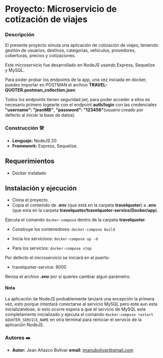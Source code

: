 # Proyecto: Microservicio de cotización de viajes

### Descripción

El presente proyecto simula una aplicación de cotización de viajes, teniendo gestión de usuarios, destinos, categorias, vehiculos, provedores, coberturas, precios y cotizaciones.

Este microservicio fue desarrollado en NodeJS usando Express, Sequelize y MySQL.

Para poder probar los endpoints de la app, una vez iniciada en docker, puedes importar en POSTMAN el archivo **TRAVEL-QUOTER.postman_collection.json**

Todos los endpoints tienen seguridad jwt, para poder acceder a ellos es necesario primero logearte con el endpoint **auth/login** con las credenciales **"username": "jeanMB"**, **"password": "123456"**(usuario creado por defecto al iniciar la base de datos).

### Construcción 🛠️
* **Lenguaje:** NodeJS 20
* **Framework:** Express, Sequelize.

## Requerimientos
- Docker instalado

## Instalación y ejecución

- Clona el proyecto.
- Copia el contenido de **.env** (que está en la carpeta **travelquoter**) a **.env** (que esta en la carpeta **travelquoter/travelquoter-service/Docker/app**).

Ejecuta el comando ```docker-compose``` dentro de la carpeta **travelquoter**.

* Construye los contenedores: ```docker-compose build```

* Inicia los servicioos: ```docker-compose up -d```

* Para los servicios: ```docker-compose stop```

Por defecto el microservicio se iniciará en el puerto:
- travelquoter-service: 8000

Revisa el archivo **.env** por si quieres cambiar algun parametro.

#### Nota

La aplicación de NodeJS probablemente lanzará una excepción la primera vez, esto porque intentará conectarse al servicio MySQL pero este aun esta inicializandose, si esto ocurre espera a que el servicio de MySQL este completamente inicializado y ejecuta el comando `docker-compose restart $QUOTER_SERVICE_NAME` en otra terminal para reiniciar el servicio de la aplicación NodeJS.

### Autores ✒️

* **Autor:** Jean Añazco Bolívar **email**: jmanubolivar@gmail.com
